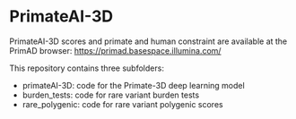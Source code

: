 # PrimateAI-3D

PrimateAI-3D scores and primate and human constraint are available at the PrimAD browser:  https://primad.basespace.illumina.com/



This repository contains three subfolders:
 - primateAI-3D: code for the Primate-3D deep learning model
 - burden_tests: code for rare variant burden tests
 - rare_polygenic: code for rare variant polygenic scores




